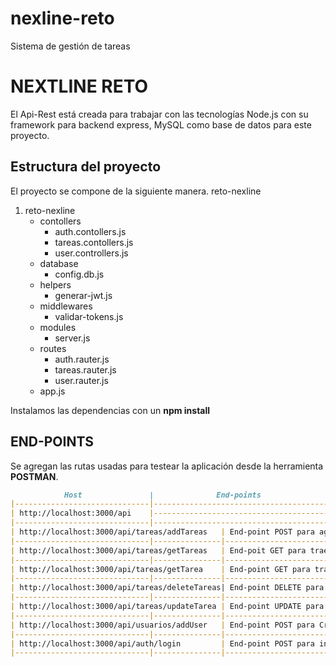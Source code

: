 # nexline-reto
Sistema de gestión de tareas
# NEXTLINE RETO

El Api-Rest está creada para trabajar con las tecnologías Node.js con su framework para backend express, MySQL como base de datos para este proyecto.


## Estructura del proyecto

El proyecto se compone de la siguiente manera.
reto-nexline
	
1. reto-nexline
   * contollers
	   * auth.contollers.js
	   * tareas.contollers.js
	   * user.controllers.js
   * database
	   * config.db.js
   * helpers
	   * generar-jwt.js
   * middlewares
		* validar-tokens.js
   * modules
	   * server.js
   * routes
	   * auth.rauter.js
	   * tareas.rauter.js
	   * user.rauter.js
	* app.js

Instalamos las dependencias con un  **npm install**


## END-POINTS

Se agregan las rutas usadas para testear la aplicación desde la herramienta **POSTMAN**.
```markdown
 			Host               | 	          End-points 
|------------------------------|-----------------------------------------------------------------|
| http://localhost:3000/api    |-----------------------------------------------------------------|
|------------------------------|-----------------------------------------------------------------|
| http://localhost:3000/api/tareas/addTareas   | End-point POST para agregar tareas              |
|------------------------------|---------------|-------------------------------------------------|
| http://localhost:3000/api/tareas/getTareas   | End-poit GET para traer todas las tareas        |
|------------------------------|---------------|-------------------------------------------------
| http://localhost:3000/api/tareas/getTarea    | End-point GET para traer una sola tarea         |
|------------------------------|---------------|-------------------------------------------------
| http://localhost:3000/api/tareas/deleteTareas| End-point DELETE para borrar tarea              |
|------------------------------|---------------|-------------------------------------------------|
| http://localhost:3000/api/tareas/updateTarea | End-point UPDATE para actualizar una sola tarea
|------------------------------|---------------|-------------------------------------------------|
| http://localhost:3000/api/usuarios/addUser   | End-point POST para Crear un usuario
|------------------------------|---------------|-------------------------------------------------|
| http://localhost:3000/api/auth/login         | End-point POST para iniciar sesion
|------------------------------|---------------|-------------------------------------------------|


```
